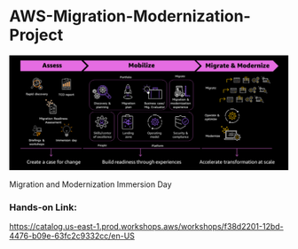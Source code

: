 # AWS-Migration-Modernization-Project
![img](https://github.com/Awadheshks/AWS-Migration-Modernization-Project/blob/7a60dd97173f7538e460cf05470c95031dddf8ca/assets/AWS%20Migration.png)

Migration and Modernization Immersion Day

### Hands-on Link: 
https://catalog.us-east-1.prod.workshops.aws/workshops/f38d2201-12bd-4476-b09e-63fc2c9332cc/en-US
